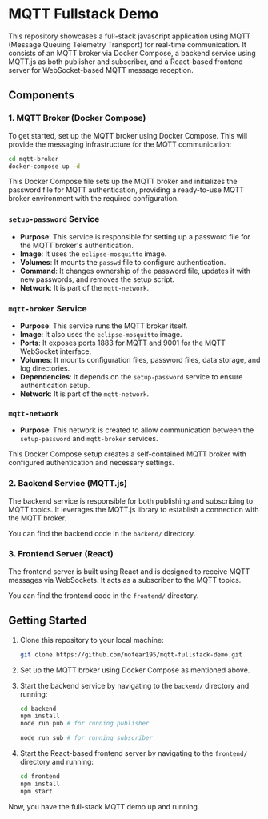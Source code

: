 # MQTT Fullstack Demo

This repository showcases a full-stack javascript application using MQTT (Message Queuing Telemetry Transport) for real-time communication. 
It consists of an MQTT broker via Docker Compose, a backend service using MQTT.js as both publisher and subscriber, and a React-based frontend server for WebSocket-based MQTT message reception.

## Components

### 1. MQTT Broker (Docker Compose)

To get started, set up the MQTT broker using Docker Compose. This will provide the messaging infrastructure for the MQTT communication:

```bash
cd mqtt-broker
docker-compose up -d
```

This Docker Compose file sets up the MQTT broker and initializes the password file for MQTT authentication, providing a ready-to-use MQTT broker environment with the required configuration.

### `setup-password` Service

- **Purpose**: This service is responsible for setting up a password file for the MQTT broker's authentication.
- **Image**: It uses the `eclipse-mosquitto` image.
- **Volumes**: It mounts the `passwd` file to configure authentication.
- **Command**: It changes ownership of the password file, updates it with new passwords, and removes the setup script.
- **Network**: It is part of the `mqtt-network`.

### `mqtt-broker` Service

- **Purpose**: This service runs the MQTT broker itself.
- **Image**: It also uses the `eclipse-mosquitto` image.
- **Ports**: It exposes ports 1883 for MQTT and 9001 for the MQTT WebSocket interface.
- **Volumes**: It mounts configuration files, password files, data storage, and log directories.
- **Dependencies**: It depends on the `setup-password` service to ensure authentication setup.
- **Network**: It is part of the `mqtt-network`.

### `mqtt-network`

- **Purpose**: This network is created to allow communication between the `setup-password` and `mqtt-broker` services.

This Docker Compose setup creates a self-contained MQTT broker with configured authentication and necessary settings.


### 2. Backend Service (MQTT.js)

The backend service is responsible for both publishing and subscribing to MQTT topics. It leverages the MQTT.js library to establish a connection with the MQTT broker.

You can find the backend code in the `backend/` directory.

### 3. Frontend Server (React)

The frontend server is built using React and is designed to receive MQTT messages via WebSockets. It acts as a subscriber to the MQTT topics.

You can find the frontend code in the `frontend/` directory.

## Getting Started

1. Clone this repository to your local machine:

   ```bash
   git clone https://github.com/nofear195/mqtt-fullstack-demo.git
   ```

2. Set up the MQTT broker using Docker Compose as mentioned above.

3. Start the backend service by navigating to the `backend/` directory and running:

   ```bash
   cd backend
   npm install
   node run pub # for running publisher

   node run sub # for running subscriber
   ```

4. Start the React-based frontend server by navigating to the `frontend/` directory and running:

   ```bash
   cd frontend
   npm install
   npm start
   ```

Now, you have the full-stack MQTT demo up and running.